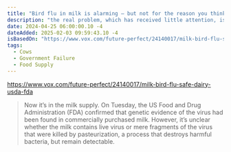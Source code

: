 ```yaml
---
title: "Bird flu in milk is alarming — but not for the reason you think"
description: "the real problem, which has received little attention, is the tepid and opaque response from the federal agency tasked with stopping the on-farm spread of the disease: the US Department of Agriculture (USDA)."
date: 2024-04-25 06:00:00.10 -4
dateAdded: 2025-02-03 09:59:43.10 -4
isBasedOn: "https://www.vox.com/future-perfect/24140017/milk-bird-flu-safe-dairy-usda-fda"
tags:
  - Cows
  - Government Failure
  - Food Supply
---
```


https://www.vox.com/future-perfect/24140017/milk-bird-flu-safe-dairy-usda-fda

> Now it’s in the milk supply. On Tuesday, the US Food and Drug Administration (FDA) confirmed that genetic evidence of the virus had been found in commercially purchased milk. However, it’s unclear whether the milk contains live virus or mere fragments of the virus that were killed by pasteurization, a process that destroys harmful bacteria, but remain detectable.
